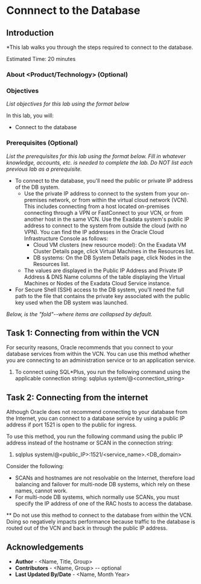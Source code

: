 # Connnect to the Database

## Introduction

*This lab walks you through the steps required to connect to the database. 

Estimated Time: 20 minutes

### About <Product/Technology> (Optional)


### Objectives

*List objectives for this lab using the format below*

In this lab, you will:
* Connect to the database

### Prerequisites (Optional)

*List the prerequisites for this lab using the format below. Fill in whatever knowledge, accounts, etc. is needed to complete the lab. Do NOT list each previous lab as a prerequisite.*

* To connect to the database, you'll need the public or private IP address of the DB system.
    - Use the private IP address to connect to the system from your on-premises network, or from within the virtual cloud network (VCN). This includes connecting from a host located on-premises connecting through a VPN or FastConnect to your VCN, or from another host in the same VCN. Use the Exadata system's public IP address to connect to the system from outside the cloud (with no VPN). You can find the IP addresses in the Oracle Cloud Infrastructure Console as follows:
        -  Cloud VM clusters (new resource model): On the Exadata VM Cluster Details page, click Virtual Machines in the Resources list.
        - DB systems: On the DB System Details page, click Nodes in the Resources list.
    - The values are displayed in the Public IP Address and Private IP Address & DNS Name columns of the table displaying the Virtual Machines or Nodes of the Exadata Cloud Service instance.
* For Secure Shell (SSH) access to the DB system, you'll need the full path to the file that contains the private key associated with the public key used when the DB system was launched.


*Below, is the "fold"--where items are collapsed by default.*

## Task 1: Connecting from within the VCN

For security reasons, Oracle recommends that you connect to your database services from within the VCN. You can use this method whether you are connecting to an administration service or to an application service.

1. To connect using SQL*Plus, you run the following command using the applicable connection string:
    sqlplus system/<password>@<connection_string>



## Task 2: Connecting from the internet

Although Oracle does not recommend connecting to your database from the Internet, you can connect to a database service by using a public IP address if port 1521 is open to the public for ingress.

To use this method, you run the following command using the public IP address instead of the hostname or SCAN in the connection string:

1. sqlplus system/<password>@<public_IP>:1521/<service_name>.<DB_domain>

Consider the following:
 - SCANs and hostnames are not resolvable on the Internet, therefore load balancing and failover for multi-node DB systems, which rely on these names, cannot work.
 - For multi-node DB systems, which normally use SCANs, you must specify the IP address of one of the RAC hosts to access the database.

** Do not use this method to connect to the database from within the VCN. Doing so negatively impacts performance because traffic to the database is routed out of the VCN and back in through the public IP address.





## Acknowledgements
* **Author** - <Name, Title, Group>
* **Contributors** -  <Name, Group> -- optional
* **Last Updated By/Date** - <Name, Month Year>
